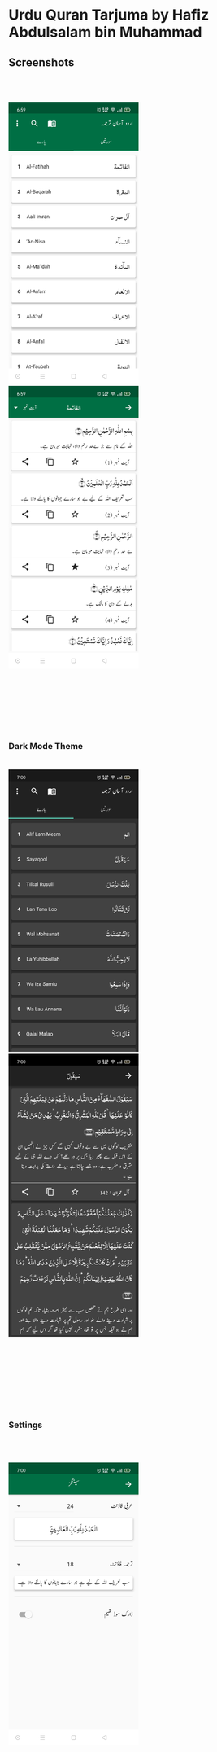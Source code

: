 # Urdu Quran Tarjuma by Hafiz Abdulsalam bin Muhammad


<h2>Screenshots</h2>

</br>
</br>
<p align="left">
  <img src="screenshots/screen1.jpg" alt="Surah" width="256">
  <img src="screenshots/screen2.jpg" width="256">
</p>






</br>
</br>
</br>
</br>
</br>
</br>

<h3> Dark Mode Theme </3>

</br>
</br>
<p align="left">
  <img src="screenshots/screen5.jpg" width="256">
  <img src="screenshots/screen4.jpg" width="256">
</p>

</br>
</br>
</br>
</br>
</br>
</br>

<h3> Settings </h3>

</br>
</br>
<p align="left">
  <img src="screenshots/screen3.jpg" width="256">
</p>
